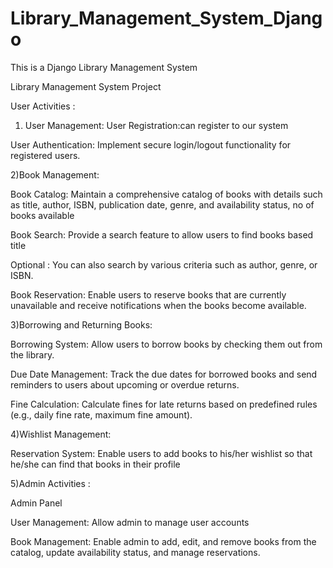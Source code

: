 # Library_Management_System_Django
This is a Django Library Management System


Library Management System Project

User Activities : 

1) User Management:
  User Registration:can register to our system

  User Authentication: Implement secure login/logout functionality for registered users.

2)Book Management:

  Book Catalog: Maintain a comprehensive catalog of books with details such as title, author, ISBN, publication date, genre, and availability status, no of books available

  Book Search: Provide a search feature to allow users to find books based title

  Optional : You can also search by various criteria such as author, genre, or ISBN.

  Book Reservation: Enable users to reserve books that are currently unavailable and receive notifications when the books become available.

3)Borrowing and Returning Books:

  Borrowing System: Allow users to borrow books by checking them out from the library.

  Due Date Management: Track the due dates for borrowed books and send reminders to users about upcoming or overdue returns.

  Fine Calculation: Calculate fines for late returns based on predefined rules (e.g., daily fine rate, maximum fine amount).

4)Wishlist Management:

  Reservation System: Enable users to add books to his/her wishlist so that he/she can find that books in their profile


5)Admin Activities :

  Admin Panel

  User Management: Allow admin to manage user accounts

  Book Management: Enable admin to add, edit, and remove books from the catalog, update availability status, and manage reservations.


